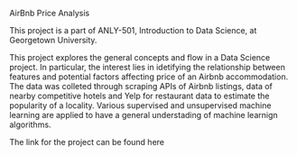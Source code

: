 
AirBnb Price Analysis

This project is a part of ANLY-501, Introduction to Data Science, at Georgetown University.

This project explores the general concepts and flow in a Data Science project. In particular, the interest lies in idetifying the
relationship between features and potential factors affecting price of an Airbnb accommodation. The data was colleted through scraping APIs of
Airbnb listings, data of nearby competitive hotels and Yelp for restaurant data to estimate the popularity of a locality.
Various supervised and unsupervised machine learning are applied to have a general understading of machine learnign algorithms.

The link for the project can be found here
